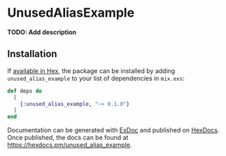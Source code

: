 # UnusedAliasExample

**TODO: Add description**

## Installation

If [available in Hex](https://hex.pm/docs/publish), the package can be installed
by adding `unused_alias_example` to your list of dependencies in `mix.exs`:

```elixir
def deps do
  [
    {:unused_alias_example, "~> 0.1.0"}
  ]
end
```

Documentation can be generated with [ExDoc](https://github.com/elixir-lang/ex_doc)
and published on [HexDocs](https://hexdocs.pm). Once published, the docs can
be found at <https://hexdocs.pm/unused_alias_example>.

